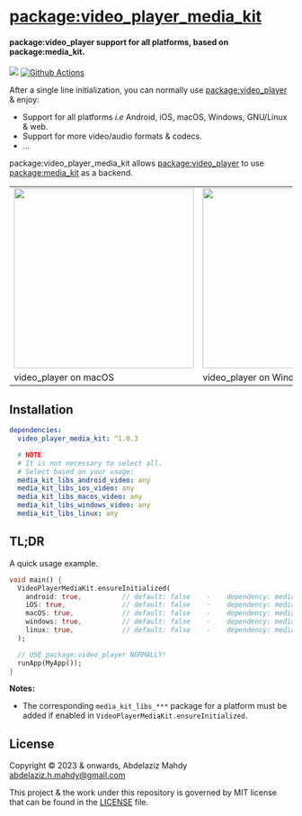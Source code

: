 # [package:video_player_media_kit](https://github.com/media-kit/media-kit)

#### package:video_player support for all platforms, based on package:media_kit.

[![](https://img.shields.io/discord/1079685977523617792?color=33cd57&label=Discord&logo=discord&logoColor=discord)](https://discord.gg/h7qf2R9n57) [![Github Actions](https://github.com/media-kit/media-kit/actions/workflows/ci.yml/badge.svg)](https://github.com/media-kit/media-kit/actions/workflows/ci.yml)

After a single line initialization, you can normally use [package:video_player](https://pub.dev/packages/video_player) & enjoy:

- Support for all platforms _i.e_ Android, iOS, macOS, Windows, GNU/Linux & web.
- Support for more video/audio formats & codecs.
- ...

package:video_player_media_kit allows [package:video_player](https://pub.dev/packages/video_player) to use [package:media_kit](https://pub.dev/packages/media_kit) as a backend.

<table>
  <tr>
    <td>
      <img height="320" src="https://github.com/media-kit/media-kit/assets/28951144/72f553e2-1c29-4268-92dc-0c295df0a67f">
    </td>
    <td>
      <img height="320" src="https://github.com/media-kit/media-kit/assets/28951144/7cc3f7f0-801a-4ee7-be9d-58bec7821a54">
    </td>
    <td>
      <img height="320" src="https://github.com/media-kit/media-kit/assets/28951144/4cd5e4f6-1716-40e0-9a6b-21759b0a30f4">
    </td>
    
  </tr>
  <tr>
    <td>
      video_player on macOS
    </td>
    <td>
      video_player on Windows
    </td>
    <td>
      video_player on GNU/Linux
    </td>
  </tr>
</table>

## Installation

```yaml
dependencies:
  video_player_media_kit: ^1.0.3

  # NOTE:
  # It is not necessary to select all.
  # Select based on your usage:
  media_kit_libs_android_video: any
  media_kit_libs_ios_video: any
  media_kit_libs_macos_video: any
  media_kit_libs_windows_video: any
  media_kit_libs_linux: any
```

## TL;DR

A quick usage example.

```dart
void main() {
  VideoPlayerMediaKit.ensureInitialized(
    android: true,          // default: false    -    dependency: media_kit_libs_android_video
    iOS: true,              // default: false    -    dependency: media_kit_libs_ios_video
    macOS: true,            // default: false    -    dependency: media_kit_libs_macos_video
    windows: true,          // default: false    -    dependency: media_kit_libs_windows_video
    linux: true,            // default: false    -    dependency: media_kit_libs_linux
  );

  // USE package:video_player NORMALLY!
  runApp(MyApp());
}
```

**Notes:**

- The corresponding `media_kit_libs_***` package for a platform must be added if enabled in `VideoPlayerMediaKit.ensureInitialized`.

## License

Copyright © 2023 & onwards, Abdelaziz Mahdy <abdelaziz.h.mahdy@gmail.com>

This project & the work under this repository is governed by MIT license that can be found in the [LICENSE](./LICENSE) file.
